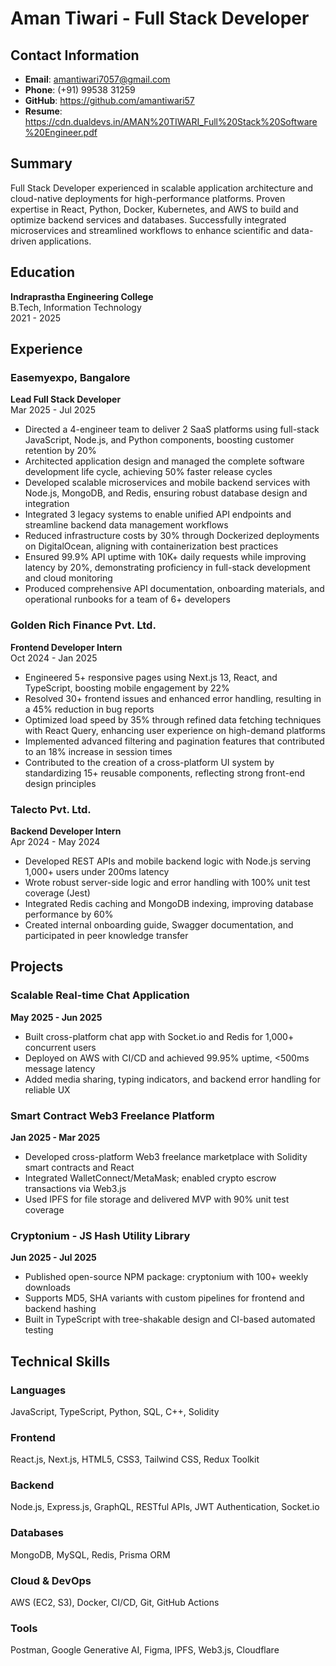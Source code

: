 # Aman Tiwari - Full Stack Developer

## Contact Information
- **Email**: amantiwari7057@gmail.com
- **Phone**: (+91) 99538 31259
- **GitHub**: https://github.com/amantiwari57
- **Resume**: https://cdn.dualdevs.in/AMAN%20TIWARI_Full%20Stack%20Software%20Engineer.pdf

## Summary
Full Stack Developer experienced in scalable application architecture and cloud-native deployments for high-performance platforms. Proven expertise in React, Python, Docker, Kubernetes, and AWS to build and optimize backend services and databases. Successfully integrated microservices and streamlined workflows to enhance scientific and data-driven applications.

## Education
**Indraprastha Engineering College**  
B.Tech, Information Technology  
2021 - 2025

## Experience

### Easemyexpo, Bangalore
**Lead Full Stack Developer**  
Mar 2025 - Jul 2025

- Directed a 4-engineer team to deliver 2 SaaS platforms using full-stack JavaScript, Node.js, and Python components, boosting customer retention by 20%
- Architected application design and managed the complete software development life cycle, achieving 50% faster release cycles
- Developed scalable microservices and mobile backend services with Node.js, MongoDB, and Redis, ensuring robust database design and integration
- Integrated 3 legacy systems to enable unified API endpoints and streamline backend data management workflows
- Reduced infrastructure costs by 30% through Dockerized deployments on DigitalOcean, aligning with containerization best practices
- Ensured 99.9% API uptime with 10K+ daily requests while improving latency by 20%, demonstrating proficiency in full-stack development and cloud monitoring
- Produced comprehensive API documentation, onboarding materials, and operational runbooks for a team of 6+ developers

### Golden Rich Finance Pvt. Ltd.
**Frontend Developer Intern**  
Oct 2024 - Jan 2025

- Engineered 5+ responsive pages using Next.js 13, React, and TypeScript, boosting mobile engagement by 22%
- Resolved 30+ frontend issues and enhanced error handling, resulting in a 45% reduction in bug reports
- Optimized load speed by 35% through refined data fetching techniques with React Query, enhancing user experience on high-demand platforms
- Implemented advanced filtering and pagination features that contributed to an 18% increase in session times
- Contributed to the creation of a cross-platform UI system by standardizing 15+ reusable components, reflecting strong front-end design principles

### Talecto Pvt. Ltd.
**Backend Developer Intern**  
Apr 2024 - May 2024

- Developed REST APIs and mobile backend logic with Node.js serving 1,000+ users under 200ms latency
- Wrote robust server-side logic and error handling with 100% unit test coverage (Jest)
- Integrated Redis caching and MongoDB indexing, improving database performance by 60%
- Created internal onboarding guide, Swagger documentation, and participated in peer knowledge transfer

## Projects

### Scalable Real-time Chat Application
**May 2025 - Jun 2025**

- Built cross-platform chat app with Socket.io and Redis for 1,000+ concurrent users
- Deployed on AWS with CI/CD and achieved 99.95% uptime, <500ms message latency
- Added media sharing, typing indicators, and backend error handling for reliable UX

### Smart Contract Web3 Freelance Platform
**Jan 2025 - Mar 2025**

- Developed cross-platform Web3 freelance marketplace with Solidity smart contracts and React
- Integrated WalletConnect/MetaMask; enabled crypto escrow transactions via Web3.js
- Used IPFS for file storage and delivered MVP with 90% unit test coverage

### Cryptonium - JS Hash Utility Library
**Jun 2025 - Jul 2025**

- Published open-source NPM package: cryptonium with 100+ weekly downloads
- Supports MD5, SHA variants with custom pipelines for frontend and backend hashing
- Built in TypeScript with tree-shakable design and CI-based automated testing

## Technical Skills

### Languages
JavaScript, TypeScript, Python, SQL, C++, Solidity

### Frontend
React.js, Next.js, HTML5, CSS3, Tailwind CSS, Redux Toolkit

### Backend
Node.js, Express.js, GraphQL, RESTful APIs, JWT Authentication, Socket.io

### Databases
MongoDB, MySQL, Redis, Prisma ORM

### Cloud & DevOps
AWS (EC2, S3), Docker, CI/CD, Git, GitHub Actions

### Tools
Postman, Google Generative AI, Figma, IPFS, Web3.js, Cloudflare 
